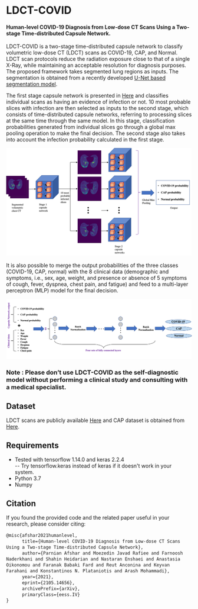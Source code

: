 # LDCT-COVID
<h4>Human-level COVID-19 Diagnosis from Low-dose CT Scans Using a Two-stage Time-distributed Capsule Network.</h4>

LDCT-COVID is a two-stage time-distributed capsule network to classify volumetric low-dose CT (LDCT) scans as COVID-19, CAP, and Normal. LDCT scan protocols reduce the radiation exposure close to that of a single X-Ray, while maintaining an acceptable resolution for diagnosis purposes. The proposed framework takes segmented lung regions as inputs. The segmentation is obtained from a recently developed <a href="https://github.com/JoHof/lungmask"> U-Net based segmentation model</a>.

The first stage capsule network is presented in <a href="https://github.com/ShahinSHH/CT-CAPS"> Here</a> and classifies individual scans as having an evidence of infection or not. 10 most probable slices with infection are then selected as inputs to the second stage, which consists of time-distributed capsule networks, referring to processing slices at the same time through the same model. In this stage, classification probabilities generated from individual slices go through a global max pooling operation to make the final decision. The second stage also takes into account the infection probability calculated in the first stage.

<img src="https://github.com/ParnianA/LDCT-COVID/blob/main/Figures/Framework.png"/>

It is also possible to merge the output probabilities of the three classes (COVID-19, CAP, normal) with the 8 clinical data (demographic and symptoms,  i.e., sex, age, weight, and presence or absence of 5 symptoms of cough, fever, dyspnea, chest pain, and fatigue) and feed to a multi-layer perceptron (MLP) model for the final decision. 

<img src="https://github.com/ParnianA/LDCT-COVID/blob/main/Figures/MLP.png"/>

<h3>Note : Please don’t use LDCT-COVID as the self-diagnostic model without performing a clinical study and consulting with a medical specialist.</h3>

## Dataset
LDCT scans are publicly available <a href="https://ieee-dataport.org/open-access/covid-19-low-dose-and-ultra-low-dose-ct-scans"> Here</a> and CAP dataset is obtained from <a href="https://springernature.figshare.com/articles/dataset/COVID-CT-MD_COVID-19_Computed_Tomography_Scan_Dataset_Applicable_in_Machine_Learning_and_Deep_Learning/12991592"> Here</a>.

## Requirements
* Tested with tensorflow 1.14.0 and keras 2.2.4<br>
-- Try tensorflow.keras instead of keras if it doesn't work in your system.
* Python 3.7
* Numpy

## Citation
If you found the provided code and the related paper useful in your research, please consider citing:

```
@misc{afshar2021humanlevel,
      title={Human-level COVID-19 Diagnosis from Low-dose CT Scans Using a Two-stage Time-distributed Capsule Network}, 
      author={Parnian Afshar and Moezedin Javad Rafiee and Farnoosh Naderkhani and Shahin Heidarian and Nastaran Enshaei and Anastasia Oikonomou and Faranak Babaki Fard and Reut Anconina and Keyvan Farahani and Konstantinos N. Plataniotis and Arash Mohammadi},
      year={2021},
      eprint={2105.14656},
      archivePrefix={arXiv},
      primaryClass={eess.IV}
}



